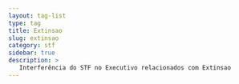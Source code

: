 ```yaml
---
layout: tag-list
type: tag
title: Extinsao
slug: extinsao
category: stf
sidebar: true
description: >
   Interferência do STF no Executivo relacionados com Extinsao
---
```

